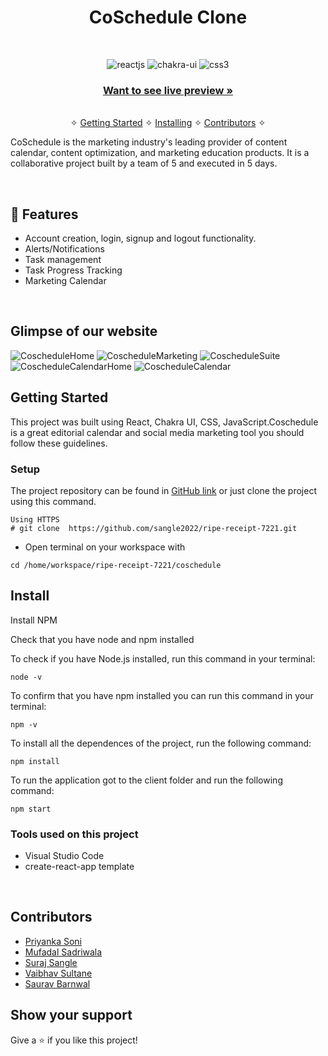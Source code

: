 <h1 align="center">CoSchedule Clone</h1> 
<br />
<p align="center">
    <img src="https://img.shields.io/badge/React-20232A?style=for-the-badge&logo=react&logoColor=61DAFB" alt="reactjs" />
    <img src="https://img.shields.io/badge/Chakra%20UI-3bc7bd?style=for-the-badge&logo=chakraui&logoColor=white" alt="chakra-ui"/>
    <img src="https://img.shields.io/badge/CSS3-1572B6?style=for-the-badge&logo=css3&logoColor=white" alt="css3"/>   
</p>

<h3 align="center"><a href="https://coschedulesite.netlify.app"><strong>Want to see live preview »</strong></a></h3>

<p align="center"> 
    <br />&#10023;
    <a href="#Getting-Started">Getting Started</a> &#10023; <a href="#Install">Installing</a> &#10023;    
    <a href="#Contributors">Contributors</a> &#10023;
  </p>
  
   CoSchedule is the marketing industry's leading provider of content calendar, content optimization, and marketing education products. It is a collaborative project built by a team of 5 and executed in 5 days.
  

<br />


## 🚀 Features
- Account creation, login, signup and logout functionality.
- Alerts/Notifications
- Task management 
- Task Progress Tracking
- Marketing Calendar

<br/>

## Glimpse of our website

![CoscheduleHome](https://user-images.githubusercontent.com/101393298/190658245-f3c7f8b0-fd31-4de2-bef6-c9bd28cdaa4d.png)
![CoscheduleMarketing](https://user-images.githubusercontent.com/101393298/190658259-37fb502a-1db7-4e26-b958-2ac6010d306e.png)
![CoscheduleSuite](https://user-images.githubusercontent.com/101393298/190658270-d58a259d-9c80-4b83-9d08-0ba29b571d83.png)
![CoscheduleCalendarHome](https://user-images.githubusercontent.com/101393298/190658282-2983f81c-ae12-4ba3-ad6b-6e6523719ff0.png)
![CoscheduleCalendar](https://user-images.githubusercontent.com/101393298/190658299-82f62732-796d-43b6-972a-8e8e98b47432.png)


## Getting Started

This project was built using React, Chakra UI, CSS, JavaScript.Coschedule is a great editorial calendar and social media marketing tool you should follow these guidelines.

### Setup


The project repository can be found in [GitHub link](https://github.com/sangle2022/ripe-receipt-7221) or just clone the project using this command. 


```
Using HTTPS
# git clone  https://github.com/sangle2022/ripe-receipt-7221.git
```

+ Open terminal on your workspace with

```
cd /home/workspace/ripe-receipt-7221/coschedule
```


## Install

Install NPM

Check that you have node and npm installed

To check if you have Node.js installed, run this command in your terminal:


```
node -v
```

To confirm that you have npm installed you can run this command in your terminal:


```
npm -v
```


To install all the dependences of the project, run the following command:


```
npm install
```


To run the application got to the client folder and run the following command:

```
npm start
```


### Tools used on this project

- Visual Studio Code
- create-react-app template


<br/>

## Contributors

- [Priyanka Soni](https://github.com/pri65)
- [Mufadal Sadriwala](https://github.com/Mufadal03)
- [Suraj Sangle](https://github.com/sangle2022)
- [Vaibhav Sultane](https://github.com/Vaibhav2416)
- [Saurav Barnwal](https://github.com/sauravbarnwal9) 


## Show your support

Give a ⭐ if you like this project!

